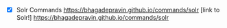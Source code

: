  - [x] Solr Commands https://bhagadepravin.github.io/commands/solr
[link to Solr!] https://bhagadepravin.github.io/commands/solr
